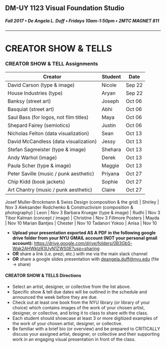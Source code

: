 ## DM-UY 1123 Visual Foundation Studio
##### Fall 2017 • De Angela L. Duff • Fridays 10am-1:50pm • 2MTC MAGNET 811 
---
# CREATOR SHOW & TELLS
### CREATOR SHOW & TELL Assignments


Creator | Student | Date
--- | --- | ---
David Carson (type & image) | Nicole | Sep 22
House Industries (type) | Aryan | Sep 22
Banksy (street art) | Joseph | Oct 06
Basquiat (street art)  | Abhi | Oct 06
Saul Bass (for logos, not film titles) | Maya | Oct 06
Shepard Fairey (semiotics) | Justin | Oct 06
Nicholas Felton (data visualization) | Sean | Oct 13
David McCandless (data visualization) | Jessy | Oct 13
Stefan Sagmeister (type & image) | Shehara | Oct 13
Andy Warhol (image) | Derek | Oct 13
Paula Scher (type & image) | Maggie | Oct 13
Peter Saville (music / punk aesthetic) | Priyana | Oct 27
Chip Kidd (book jackets) | Sophie |  Oct 27
Art Chantry (music / punk aesthetic) | Claire |  Oct 27

Josef Muller-Brockmann &amp; Swiss Design (composition & the grid) | Shirley | Nov 3
Aleksander Rodchenko &amp; Constructivism (composition & photography) | Leon | Nov 3
Barbara Krueger (type & image) | Rudhi | Nov 3
Tibor Kalman (concept / image) | Christine | Nov 3
Fillmore Posters | Mayda | Nov 10
Marian Bantjes | Chester | Nov 10
Tadanori Yokoo | Anisa | Nov 10
 
* **Upload your presentation exported AS A PDF in the following google drive folder from your NYU GMAIL account (NOT your personal gmail account):**
https://drive.google.com/drive/folders/0B3GbS-Wqk2AHWklzR3UyN1ZWS0E?usp=sharing
* **OR** share a link (i.e. prezi, etc.) with me via the main slack channel
* **OR**  share a google slides presentation with deangela.duff@nyu.edu (file -> share) 



#### CREATOR SHOW & TELLS Directions
* Select an artist, designer, or collective from the list above.
* Specific show & tell due dates will be outlined in the schedule and announced the week before they are due.
* Check out at least one book from the NYU library (or library of your choice) which contains images of the work of your chosen artist, designer, or collective, and bring it to class to share with the class. 
* Each student should showcase at least 3 or more digitized examples of the work of your chosen artist, designer, or collective.
* Be familiar with a brief bio (or overview) and be prepared to CRITICALLY discuss your assigned artist, designer, or collective and their supporting work in an engaging visual presentation in front of the class. 

